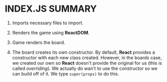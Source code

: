 # INDEX.JS SUMMARY

1. Imports necessary files to import.

2. Renders the game using **ReactDOM**.

3. Game renders the board.

4. The board creates its own constructor. By default, **React** provides a
constructor with each new class created. However, in the boards case, we created
our own so **React** doesn't provide the original for us (this is called *overriding*).
We actually do wan't to use the constructor so we can build off of it. We type
`super(props)` to do this.
